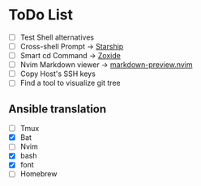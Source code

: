 # ToDo List

- [ ] Test Shell alternatives 
- [ ] Cross-shell Prompt -> [Starship](https://starship.rs/)
- [ ] Smart cd Command -> [Zoxide](https://github.com/ajeetdsouza/zoxide)
- [ ] Nvim Markdown viewer -> [markdown-preview.nvim](https://github.com/iamcco/markdown-preview.nvim)
- [ ] Copy Host's SSH keys
- [ ] Find a tool to visualize git tree

## Ansible translation

- [ ] Tmux
- [X] Bat
- [ ] Nvim
- [X] bash
- [X] font
- [ ] Homebrew